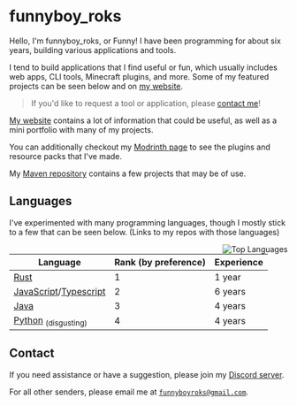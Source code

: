 <!-- Hello There :D -->

# funnyboy_roks

Hello, I'm funnyboy_roks, or Funny! I have been programming for about six years, building various applications and tools.

I tend to build applications that I find useful or fun, which usually includes
web apps, CLI tools, Minecraft plugins, and more.  Some of my featured
projects can be seen below and on [my website](https://funnyboyroks.com).

> If you'd like to request a tool or application, please [contact me](#contact)!

[My website](https://funnyboyroks.com) contains a lot of information that could be useful, as well
as a mini portfolio with many of my projects.

You can additionally checkout my [Modrinth page](https://modrinth.com/user/funnyboy-roks) to see the plugins and
resource packs that I've made.

My [Maven repository](https://maven.funnyboyroks.com) contains a few projects that may be of use.

## Languages

I've experimented with many programming languages, though I mostly stick
to a few that can be seen below. (Links to my repos with those
languages)

<a href="https://github.com/funnyboy-roks?tab=repositories" title="Repositories">
    <img
        alt="Top Languages"
        align="right"
        src="https://github-readme-stats.vercel.app/api/top-langs/?username=funnyboy-roks&exclude_repo=git-commit-spam-ex,js-utils&layout=compact&theme=dracula&hide=vim%20script&langs_count=6"
        />
</a>

| Language                         | Rank (by preference) | Experience |
| -------------------------------- | -------------------- | ---------- |
| [Rust]                           | 1                    | 1 year     |
| [JavaScript]/[Typescript]        | 2                    | 6 years    |
| [Java]                           | 3                    | 4 years    |
| [Python] <sub>(disgusting)</sub> | 4                    | 4 years    |

[Rust]:       https://github.com/funnyboy-roks?tab=repositories&language=rust
[JavaScript]: https://github.com/funnyboy-roks?tab=repositories&language=javascript
[TypeScript]: https://github.com/funnyboy-roks?tab=repositories&language=typescript
[Java]:       https://github.com/funnyboy-roks?tab=repositories&language=java
[Python]:     https://github.com/funnyboy-roks?tab=repositories&language=python

## Contact

If you need assistance or have a suggestion, please join my [Discord server](https://funnyboyroks.com/discord).

For all other senders, please email me at [`funnyboyroks@gmail.com`](mailto:funnyboyroks@gmail.com).
